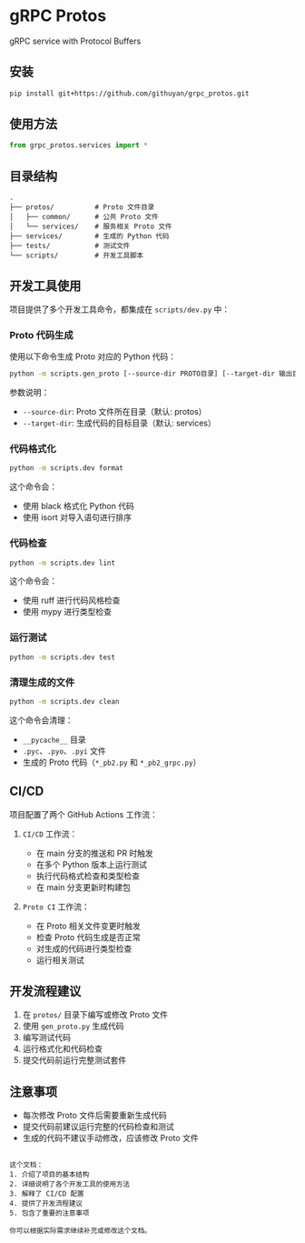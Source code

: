 # gRPC Protos

gRPC service with Protocol Buffers

## 安装

```bash
pip install git+https://github.com/githuyan/grpc_protos.git
```

## 使用方法

```python
from grpc_protos.services import *
```

## 目录结构

```
.
├── protos/          # Proto 文件目录
│   ├── common/      # 公共 Proto 文件
│   └── services/    # 服务相关 Proto 文件
├── services/        # 生成的 Python 代码
├── tests/           # 测试文件
└── scripts/         # 开发工具脚本
```

## 开发工具使用

项目提供了多个开发工具命令，都集成在 `scripts/dev.py` 中：

### Proto 代码生成

使用以下命令生成 Proto 对应的 Python 代码：

```bash
python -m scripts.gen_proto [--source-dir PROTO目录] [--target-dir 输出目录]
```

参数说明：
- `--source-dir`: Proto 文件所在目录（默认: protos）
- `--target-dir`: 生成代码的目标目录（默认: services）

### 代码格式化

```bash
python -m scripts.dev format
```

这个命令会：
- 使用 black 格式化 Python 代码
- 使用 isort 对导入语句进行排序

### 代码检查

```bash
python -m scripts.dev lint
```

这个命令会：
- 使用 ruff 进行代码风格检查
- 使用 mypy 进行类型检查

### 运行测试

```bash
python -m scripts.dev test
```

### 清理生成的文件

```bash
python -m scripts.dev clean
```

这个命令会清理：
- `__pycache__` 目录
- `.pyc`、`.pyo`、`.pyi` 文件
- 生成的 Proto 代码（`*_pb2.py` 和 `*_pb2_grpc.py`）

## CI/CD

项目配置了两个 GitHub Actions 工作流：

1. `CI/CD` 工作流：
   - 在 main 分支的推送和 PR 时触发
   - 在多个 Python 版本上运行测试
   - 执行代码格式检查和类型检查
   - 在 main 分支更新时构建包

2. `Proto CI` 工作流：
   - 在 Proto 相关文件变更时触发
   - 检查 Proto 代码生成是否正常
   - 对生成的代码进行类型检查
   - 运行相关测试

## 开发流程建议

1. 在 `protos/` 目录下编写或修改 Proto 文件
2. 使用 `gen_proto.py` 生成代码
3. 编写测试代码
4. 运行格式化和代码检查
5. 提交代码前运行完整测试套件

## 注意事项

- 每次修改 Proto 文件后需要重新生成代码
- 提交代码前建议运行完整的代码检查和测试
- 生成的代码不建议手动修改，应该修改 Proto 文件
```

这个文档：
1. 介绍了项目的基本结构
2. 详细说明了各个开发工具的使用方法
3. 解释了 CI/CD 配置
4. 提供了开发流程建议
5. 包含了重要的注意事项

你可以根据实际需求继续补充或修改这个文档。